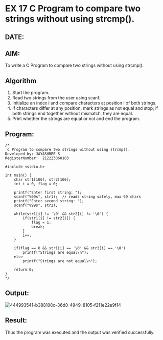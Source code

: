 # EX 17 C Program to compare two strings without using strcmp().
## DATE:
## AIM:
To write a C Program to compare two strings without using strcmp().

## Algorithm
1. Start the program.
2. Read two strings from the user using scanf.
3. Initialize an index i and compare characters at position i of both strings.
4. If characters differ at any position, mark strings as not equal and stop; if both strings end together without mismatch, they are equal. 
5. Print whether the strings are equal or not and end the program. 

## Program:
```
/*
 C Program to compare two strings without using strcmp().
Developed by: JAYASHREE S
RegisterNumber:  212223060103

#include <stdio.h>

int main() {
    char str1[100], str2[100];
    int i = 0, flag = 0;

    printf("Enter first string: ");
    scanf("%99s", str1);  // reads string safely, max 99 chars
    printf("Enter second string: ");
    scanf("%99s", str2);

    while(str1[i] != '\0' && str2[i] != '\0') {
        if(str1[i] != str2[i]) {
            flag = 1;
            break;
        }
        i++;
    }

    if(flag == 0 && str1[i] == '\0' && str2[i] == '\0')
        printf("Strings are equal\n");
    else
        printf("Strings are not equal\n");

    return 0;
}
*/
```

## Output:

![444993541-b388108c-36d0-4949-8105-f211e22e9f14](https://github.com/user-attachments/assets/a194f9b7-d839-4d35-a796-eecf1e73c7ed)


## Result:
Thus the program was executed and the output was verified successfully.
